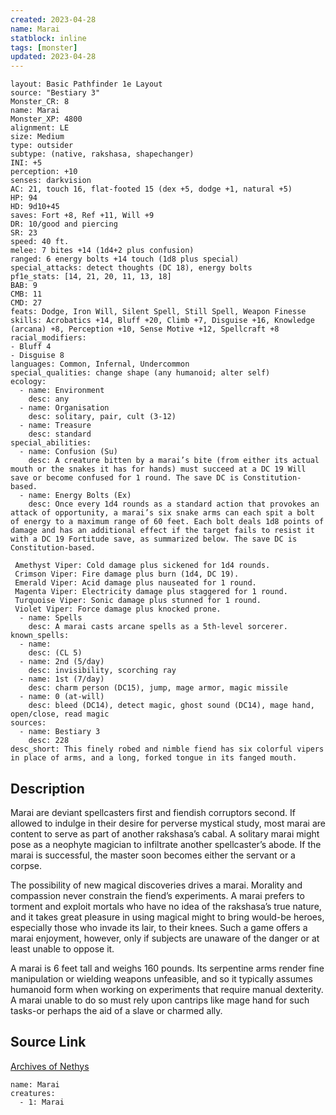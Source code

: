 ```yaml
---
created: 2023-04-28
name: Marai
statblock: inline
tags: [monster]
updated: 2023-04-28
---
```

```statblock
layout: Basic Pathfinder 1e Layout
source: "Bestiary 3"
Monster_CR: 8
name: Marai
Monster_XP: 4800
alignment: LE
size: Medium
type: outsider
subtype: (native, rakshasa, shapechanger)
INI: +5
perception: +10
senses: darkvision
AC: 21, touch 16, flat-footed 15 (dex +5, dodge +1, natural +5)
HP: 94
HD: 9d10+45
saves: Fort +8, Ref +11, Will +9
DR: 10/good and piercing
SR: 23
speed: 40 ft.
melee: 7 bites +14 (1d4+2 plus confusion)
ranged: 6 energy bolts +14 touch (1d8 plus special)
special_attacks: detect thoughts (DC 18), energy bolts
pf1e_stats: [14, 21, 20, 11, 13, 18]
BAB: 9
CMB: 11
CMD: 27
feats: Dodge, Iron Will, Silent Spell, Still Spell, Weapon Finesse
skills: Acrobatics +14, Bluff +20, Climb +7, Disguise +16, Knowledge (arcana) +8, Perception +10, Sense Motive +12, Spellcraft +8
racial_modifiers:
- Bluff 4
- Disguise 8
languages: Common, Infernal, Undercommon
special_qualities: change shape (any humanoid; alter self)
ecology:
  - name: Environment
    desc: any
  - name: Organisation
    desc: solitary, pair, cult (3-12)
  - name: Treasure
    desc: standard
special_abilities:
  - name: Confusion (Su)
    desc: A creature bitten by a marai’s bite (from either its actual mouth or the snakes it has for hands) must succeed at a DC 19 Will save or become confused for 1 round. The save DC is Constitution-based.
  - name: Energy Bolts (Ex)
    desc: Once every 1d4 rounds as a standard action that provokes an attack of opportunity, a marai’s six snake arms can each spit a bolt of energy to a maximum range of 60 feet. Each bolt deals 1d8 points of damage and has an additional effect if the target fails to resist it with a DC 19 Fortitude save, as summarized below. The save DC is Constitution-based.

 Amethyst Viper: Cold damage plus sickened for 1d4 rounds.
 Crimson Viper: Fire damage plus burn (1d4, DC 19).
 Emerald Viper: Acid damage plus nauseated for 1 round.
 Magenta Viper: Electricity damage plus staggered for 1 round.
 Turquoise Viper: Sonic damage plus stunned for 1 round.
 Violet Viper: Force damage plus knocked prone.
  - name: Spells
    desc: A marai casts arcane spells as a 5th-level sorcerer.
known_spells:
  - name:
    desc: (CL 5)
  - name: 2nd (5/day)
    desc: invisibility, scorching ray
  - name: 1st (7/day)
    desc: charm person (DC15), jump, mage armor, magic missile
  - name: 0 (at-will)
    desc: bleed (DC14), detect magic, ghost sound (DC14), mage hand, open/close, read magic
sources:
  - name: Bestiary 3
    desc: 228
desc_short: This finely robed and nimble fiend has six colorful vipers in place of arms, and a long, forked tongue in its fanged mouth.
```
## Description
Marai are deviant spellcasters first and fiendish corruptors second. If allowed to indulge in their desire for perverse mystical study, most marai are content to serve as part of another rakshasa’s cabal. A solitary marai might pose as a neophyte magician to infiltrate another spellcaster’s abode. If the marai is successful, the master soon becomes either the servant or a corpse.

The possibility of new magical discoveries drives a marai. Morality and compassion never constrain the fiend’s experiments. A marai prefers to torment and exploit mortals who have no idea of the rakshasa’s true nature, and it takes great pleasure in using magical might to bring would-be heroes, especially those who invade its lair, to their knees. Such a game offers a marai enjoyment, however, only if subjects are unaware of the danger or at least unable to oppose it.

A marai is 6 feet tall and weighs 160 pounds. Its serpentine arms render fine manipulation or wielding weapons unfeasible, and so it typically assumes humanoid form when working on experiments that require manual dexterity. A marai unable to do so must rely upon cantrips like mage hand for such tasks-or perhaps the aid of a slave or charmed ally.
## Source Link
[Archives of Nethys](https://aonprd.com/MonsterDisplay.aspx?ItemName=Marai)
```encounter-table
name: Marai
creatures:
  - 1: Marai
```
